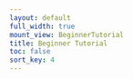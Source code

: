 ```yaml
---
layout: default
full_width: true
mount_view: BeginnerTutorial
title: Beginner Tutorial
toc: false
sort_key: 4
---
```


<div id="beginner-tutorial-container"></div>
